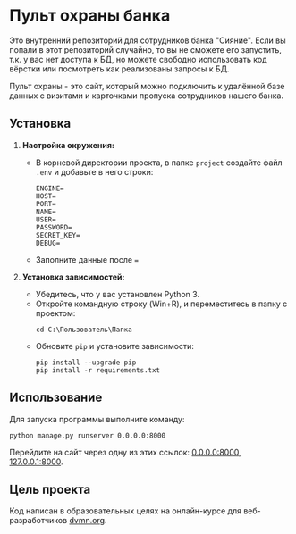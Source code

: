# Пульт охраны банка

Это внутренний репозиторий для сотрудников банка "Сияние". Если вы попали в этот репозиторий случайно, то вы не сможете его запустить, т.к. у вас нет доступа к БД, но можете свободно использовать код вёрстки или посмотреть как реализованы запросы к БД.

Пульт охраны - это сайт, который можно подключить к удалённой базе данных с визитами и карточками пропуска сотрудников нашего банка.

## Установка

1. **Настройка окружения:**
   - В корневой директории проекта, в папке `project` создайте файл `.env` и добавьте в него строки:
     ```
     ENGINE=
     HOST=
     PORT=
     NAME=
     USER=
     PASSWORD=
     SECRET_KEY=
     DEBUG=
     ```
   - Заполните данные после `=`

2. **Установка зависимостей:**
   - Убедитесь, что у вас установлен Python 3.
   - Откройте командную строку (Win+R), и переместитесь в папку с проектом:
     ```
     cd C:\Пользователь\Папка
     ```
   - Обновите `pip` и установите зависимости:
     ```
     pip install --upgrade pip
     pip install -r requirements.txt
     ```

## Использование

Для запуска программы выполните команду:
```
python manage.py runserver 0.0.0.0:8000
```
Перейдите на сайт через одну из этих ссылок: [0.0.0.0:8000](http://0.0.0.0:8000), [127.0.0.1:8000](http://127.0.0.1:8000).

## Цель проекта

Код написан в образовательных целях на онлайн-курсе для веб-разработчиков [dvmn.org](https://dvmn.org/).